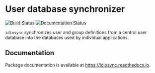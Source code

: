 User database synchronizer
==========================

[![Build Status](https://travis-ci.com/unipartdigital/idiosync.svg?branch=master)](https://travis-ci.com/unipartdigital/idiosync)
[![Documentation Status](https://readthedocs.org/projects/idiosync/badge/?version=latest)](https://idiosync.readthedocs.io/en/latest/?badge=latest)

``idiosync`` synchronizes user and group definitions from a central
user database into the databases used by individual applications.

Documentation
-------------

Package documentation is available at <https://idiosync.readthedocs.io>.

